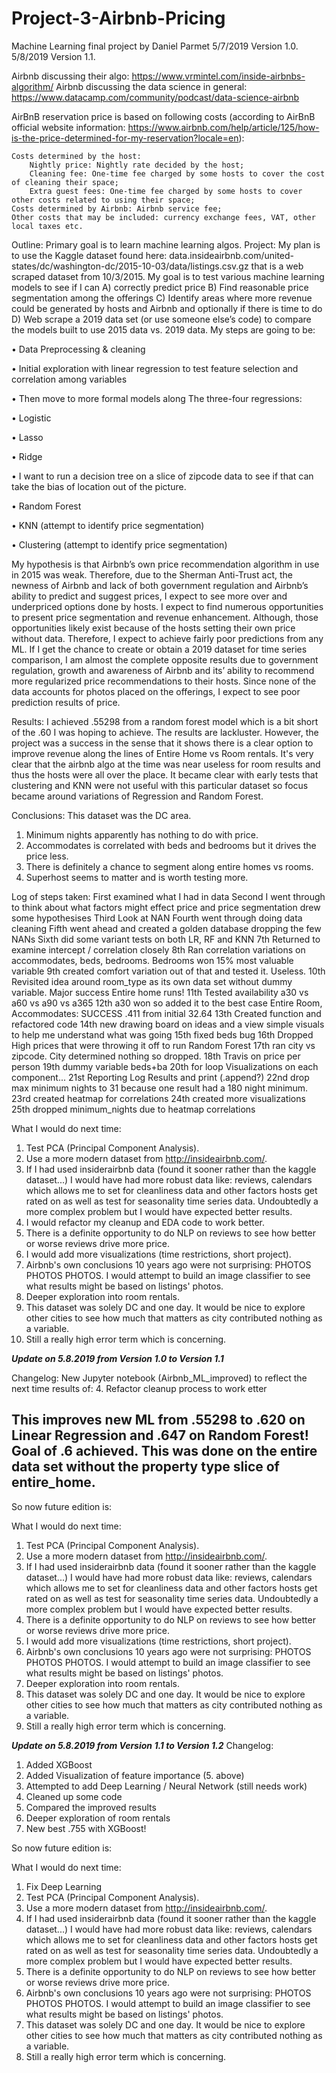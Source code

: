 # Project-3-Airbnb-Pricing
Machine Learning final project by Daniel Parmet 5/7/2019 Version 1.0. 5/8/2019 Version 1.1.

Airbnb discussing their algo: https://www.vrmintel.com/inside-airbnbs-algorithm/
Airbnb discussing the data science in general: https://www.datacamp.com/community/podcast/data-science-airbnb


AirBnB reservation price is based on following costs (according to AirBnB official website information: https://www.airbnb.com/help/article/125/how-is-the-price-determined-for-my-reservation?locale=en):

    Costs determined by the host:
        Nightly price: Nightly rate decided by the host;
        Cleaning fee: One-time fee charged by some hosts to cover the cost of cleaning their space;
        Extra guest fees: One-time fee charged by some hosts to cover other costs related to using their space;
    Costs determined by Airbnb: Airbnb service fee;
    Other costs that may be included: currency exchange fees, VAT, other local taxes etc.



Outline:
Primary goal is to learn machine learning algos.
Project: 
My plan is to use the Kaggle dataset found here: data.insideairbnb.com/united-states/dc/washington-dc/2015-10-03/data/listings.csv.gz that is a web scraped dataset from 10/3/2015.
My goal is to test various machine learning models to see if I can A) correctly predict price B) Find reasonable price segmentation among the offerings C) Identify areas where more revenue could be generated by hosts and Airbnb and optionally if there is time to do D) Web scrape a 2019 data set (or use someone else’s code) to compare the models built to use 2015 data vs. 2019 data.
My steps are going to be:

•	Data Preprocessing & cleaning

•	Initial exploration with linear regression to test feature selection and correlation among variables

•	Then move to more formal models along
The three-four regressions:

•	Logistic

•	Lasso

•	Ridge

•	I want to run a decision tree on a slice of zipcode data to see if that can take the bias of location out of the picture.

•	Random Forest

•	KNN (attempt to identify price segmentation)

•	Clustering (attempt to identify price segmentation)

My hypothesis is that Airbnb’s own price recommendation algorithm in use in 2015 was weak. Therefore, due to the Sherman Anti-Trust act, the newness of Airbnb and lack of both government regulation and Airbnb’s ability to predict and suggest prices, I expect to see more over and underpriced options done by hosts. I expect to find numerous opportunities to present price segmentation and revenue enhancement. Although, those opportunities likely exist because of the hosts setting their own price without data. Therefore, I expect to achieve fairly poor predictions from any ML. If I get the chance to create or obtain a 2019 dataset for time series comparison, I am almost the complete opposite results due to government regulation, growth and awareness of Airbnb and its’ ability to recommend more regularized price recommendations to their hosts.
Since none of the data accounts for photos placed on the offerings, I expect to see poor prediction results of price.

Results:
I achieved .55298 from a random forest model which is a bit short of the .60 I was hoping to achieve. The results are lackluster.
However, the project was a success in the sense that it shows there is a clear option to improve revenue along the lines of Entire Home vs Room rentals.
It's very clear that the airbnb algo at the time was near useless for room results and thus the hosts were all over the place.
It became clear with early tests that clustering and KNN were not useful with this particular dataset so focus became around variations of Regression and Random Forest.

Conclusions:
This dataset was the DC area. 
1) Minimum nights apparently has nothing to do with price.
2) Accommodates is correlated with beds and bedrooms but it drives the price less.
3) There is definitely a chance to segment along entire homes vs rooms.
4) Superhost seems to matter and is worth testing more.


Log of steps taken:
First examined what I had in data
Second I went through to think about what factors might effect price and price segmentation drew some hypothesises
Third Look at NAN
Fourth went through doing data cleaning
Fifth went ahead and created a golden database dropping the few NANs
Sixth did some variant tests on both LR, RF and KNN
7th Returned to examine intercept / correlation closely
8th Ran correlation variations on accommodates, beds, bedrooms. Bedrooms won 15% most valuable variable
9th created comfort variation out of that and tested it. Useless.
10th Revisited idea around room_type as its own data set without dummy variable. Major success Entire home runs!
11th Tested availability a30 vs a60 vs a90 vs a365
12th a30 won so added it to the best case Entire Room, Accommodates: SUCCESS .411 from initial 32.64
13th Created function and refactored code
14th new drawing board on ideas and a view simple visuals to help me understand what was going
15th fixed beds bug
16th Dropped High prices that were throwing it off to run Random Forest
17th ran city vs zipcode. City determined nothing so dropped.
18th Travis on price per person
19th dummy variable beds+ba
20th for loop Visualizations on each component...
21st Reporting Log Results and print (.append?)
22nd drop max minimum nights to 31 because one result had a 180 night minimum.
23rd created heatmap for correlations
24th created more visualizations
25th dropped minimum_nights due to heatmap correlations

What I would do next time:
1. Test PCA (Principal Component Analysis).
2. Use a more modern dataset from http://insideairbnb.com/.
3. If I had used insiderairbnb data (found it sooner rather than the kaggle dataset...) I would have had more robust data like: reviews, calendars which allows me to set for cleanliness data and other factors hosts get rated on as well as test for seasonality time series data. Undoubtedly a more complex problem but I would have expected better results.
4. I would refactor my cleanup and EDA code to work better.
5. There is a definite opportunity to do NLP on reviews to see how better or worse reviews drive more price.
6. I would add more visualizations (time restrictions, short project).
7. Airbnb's own conclusions 10 years ago were not surprising: PHOTOS PHOTOS PHOTOS. I would attempt to build an image classifier to see what results might be based on listings' photos.
8. Deeper exploration into room rentals. 
9. This dataset was solely DC and one day. It would be nice to explore other cities to see how much that matters as city contributed nothing as a variable.
10. Still a really high error term which is concerning.




***Update on 5.8.2019 from Version 1.0 to Version 1.1***


Changelog:
New Jupyter notebook (Airbnb_ML_improved) to reflect the next time results of:
4. Refactor cleanup process to work etter

This improves new ML from .55298 to .620 on Linear Regression and .647 on Random Forest! Goal of .6 achieved. This was done on the entire data set without the property type slice of entire_home.
------

So now future edition is:

What I would do next time:
1. Test PCA (Principal Component Analysis).
2. Use a more modern dataset from http://insideairbnb.com/.
3. If I had used insiderairbnb data (found it sooner rather than the kaggle dataset...) I would have had more robust data like: reviews, calendars which allows me to set for cleanliness data and other factors hosts get rated on as well as test for seasonality time series data. Undoubtedly a more complex problem but I would have expected better results.
4. There is a definite opportunity to do NLP on reviews to see how better or worse reviews drive more price.
5. I would add more visualizations (time restrictions, short project).
6. Airbnb's own conclusions 10 years ago were not surprising: PHOTOS PHOTOS PHOTOS. I would attempt to build an image classifier to see what results might be based on listings' photos.
7. Deeper exploration into room rentals. 
8. This dataset was solely DC and one day. It would be nice to explore other cities to see how much that matters as city contributed nothing as a variable.
9. Still a really high error term which is concerning.


***Update on 5.8.2019 from Version 1.1 to Version 1.2***
Changelog:
1. Added XGBoost
2. Added Visualization of feature importance (5. above)
3. Attempted to add Deep Learning / Neural Network (still needs work)
4. Cleaned up some code
5. Compared the improved results
6. Deeper exploration of room rentals
7. New best .755 with XGBoost!

So now future edition is:

What I would do next time:
1. Fix Deep Learning
2. Test PCA (Principal Component Analysis).
3. Use a more modern dataset from http://insideairbnb.com/.
4. If I had used insiderairbnb data (found it sooner rather than the kaggle dataset...) I would have had more robust data like: reviews, calendars which allows me to set for cleanliness data and other factors hosts get rated on as well as test for seasonality time series data. Undoubtedly a more complex problem but I would have expected better results.
5. There is a definite opportunity to do NLP on reviews to see how better or worse reviews drive more price.
6. Airbnb's own conclusions 10 years ago were not surprising: PHOTOS PHOTOS PHOTOS. I would attempt to build an image classifier to see what results might be based on listings' photos.
7. This dataset was solely DC and one day. It would be nice to explore other cities to see how much that matters as city contributed nothing as a variable.
8. Still a really high error term which is concerning.